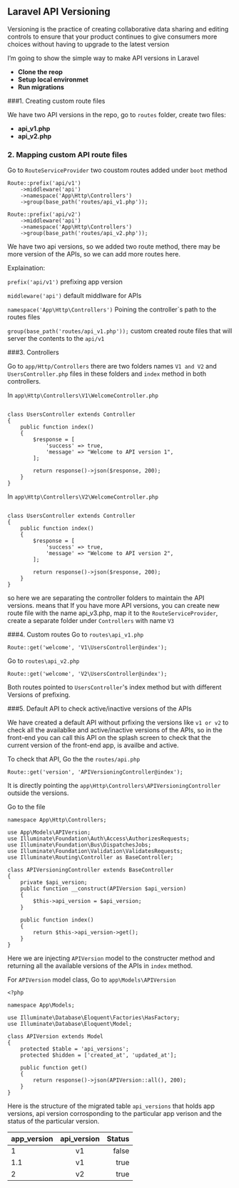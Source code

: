 

## Laravel API Versioning

<p>Versioning is the practice of creating collaborative data sharing and editing controls to ensure that your product continues to give consumers more choices without having to upgrade to the latest version</p>

<p>I’m going to show the simple way to make API versions in Laravel</p>


- **Clone the reop**
- **Setup local environmet**
- **Run migrations**

###1. Creating custom route files

We have two  API versions in the repo, go to `routes` folder, create two files:
- **api_v1.php**
- **api_v2.php**


### 2. Mapping custom API route files
Go to `RouteServiceProvider` two coustom routes added under `boot` method
```
Route::prefix('api/v1')
    ->middleware('api')
    ->namespace('App\Http\Controllers')
    ->group(base_path('routes/api_v1.php'));

Route::prefix('api/v2')
    ->middleware('api')
    ->namespace('App\Http\Controllers')
    ->group(base_path('routes/api_v2.php'));

```
We have two api versions, so we added two route method, there may be more version of the APIs, so we can add more routes here.

Explaination:

`prefix('api/v1')` prefixing app version

`middleware('api')` default middlware for APIs

`namespace('App\Http\Controllers')` Poining the controller`s path to the routes files

`group(base_path('routes/api_v1.php'));` custom created route files that will server the contents to the `api/v1`


###3. Controllers

Go to `app/Http/Controllers` there are two folders names `V1 and V2` and `UsersController.php` files in these folders and `index` method in both controllers.

In `app\Http\Controllers\V1\WelcomeController.php`
```

class UsersController extends Controller
{
    public function index()
    {
        $response = [
            'success' => true,
            'message' => "Welcome to API version 1",
        ];

        return response()->json($response, 200);
    }
}
``` 

In `app\Http\Controllers\V2\WelcomeController.php`
```

class UsersController extends Controller
{
    public function index()
    {
        $response = [
            'success' => true,
            'message' => "Welcome to API version 2",
        ];

        return response()->json($response, 200);
    }
}
``` 

so here we are separating the controller folders to maintain the API versions.
means that If you have more API versions, you can create new route file with the name api_v3.php, map it to the `RouteServiceProvider`, create a separate folder under `Controllers` with name `V3`

###4. Custom routes
Go to `routes\api_v1.php`
```
Route::get('welcome', 'V1\UsersController@index');
```

Go to `routes\api_v2.php`
```
Route::get('welcome', 'V2\UsersController@index');
```

Both routes pointed to `UsersController`'s index method but with different Versions of prefixing.

###5. Default API to check active/inactive versions of the APIs

We have created a default API without prfixing the versions like `v1 or v2` to check all the availablke and active/inactive versions of the APIs, so in the front-end you can call this API on the splash screen to
check that the current version of the front-end app, is availbe and active. 

To check that API, Go the the `routes/api.php`
```
Route::get('version', 'APIVersioningController@index');
```
It is directly pointing the `app\Http\Controllers\APIVersioningController` outside the versions.

Go to the file

```
namespace App\Http\Controllers;

use App\Models\APIVersion;
use Illuminate\Foundation\Auth\Access\AuthorizesRequests;
use Illuminate\Foundation\Bus\DispatchesJobs;
use Illuminate\Foundation\Validation\ValidatesRequests;
use Illuminate\Routing\Controller as BaseController;

class APIVersioningController extends BaseController
{
    private $api_version;
    public function __construct(APIVersion $api_version)
    {
        $this->api_version = $api_version;
    }

    public function index()
    {
        return $this->api_version->get();
    }
}
```
Here we are injecting `APIVersion` model to the constructer method and returning all the available versions of the APIs in `index` method.

For `APIVersion` model class, Go to `app\Models\APIVersion` 

```
<?php

namespace App\Models;

use Illuminate\Database\Eloquent\Factories\HasFactory;
use Illuminate\Database\Eloquent\Model;

class APIVersion extends Model
{
    protected $table = 'api_versions';
    protected $hidden = ['created_at', 'updated_at'];

    public function get()
    {
        return response()->json(APIVersion::all(), 200);
    }
}
```


Here is the structure of the migrated table `api_versions` that holds app versions, api version corrosponding to the particular app verison and the status of the particular version.


| app_version  | api_version | Status |
| ------------ |:-----------:| -----:|
| 1            | v1          | false |
| 1.1          | v1          | true |
| 2            | v2          | true |
